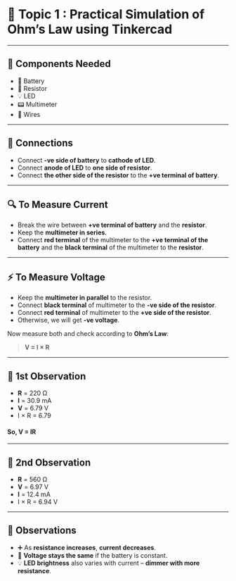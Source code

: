 # 🧪 Topic 1 : Practical Simulation of Ohm’s Law using Tinkercad

---

## 🔩 Components Needed
- 🔋 Battery  
- 🔘 Resistor  
- 💡 LED  
- 📟 Multimeter  
- 🧵 Wires  

---

## 🔌 Connections
- Connect **-ve side of battery** to **cathode of LED**.  
- Connect **anode of LED** to **one side of resistor**.  
- Connect **the other side of the resistor** to the **+ve terminal of battery**.

---

## 🔍 To Measure Current
- Break the wire between **+ve terminal of battery** and the **resistor**.  
- Keep the **multimeter in series**.  
- Connect **red terminal** of the multimeter to the **+ve terminal of the battery** and the **black terminal** of the multimeter to the **resistor**.

---

## ⚡ To Measure Voltage
- Keep the **multimeter in parallel** to the resistor.  
- Connect **black terminal** of multimeter to the **-ve side of the resistor**.  
- Connect **red terminal** of multimeter to the **+ve side of the resistor**.  
- Otherwise, we will get **-ve voltage**.

Now measure both and check according to **Ohm’s Law**:  
> **V = I × R**

---

## 🧾 1st Observation
- **R** = 220 Ω  
- **I** = 30.9 mA  
- **V** = 6.79 V  
 - I × R = 6.79
#### So, V = IR

---

## 🧾 2nd Observation
- **R** = 560 Ω  
- **V** = 6.97 V  
- **I** = 12.4 mA  
- I × R = 6.94 V



---

## 📌 Observations
- ➕ As **resistance increases**, **current decreases**.  
- 🔋 **Voltage stays the same** if the battery is constant.  
- 💡 **LED brightness** also varies with current – **dimmer with more resistance**.












